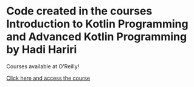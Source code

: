 # Code created in the courses Introduction to Kotlin Programming and Advanced Kotlin Programming by Hadi Hariri

Courses available at O'Reilly!

[Click here and access the course](https://learning.oreilly.com/search/?query=author%3A%22Hadi%20Hariri%22&extended_publisher_data=true&highlight=true&include_assessments=false&include_case_studies=true&include_courses=true&include_playlists=true&include_collections=true&include_notebooks=true&include_sandboxes=true&include_scenarios=true&is_academic_institution_account=false&source=user&sort=relevance&facet_json=true&json_facets=true&page=0&include_facets=false&include_practice_exams=true)  